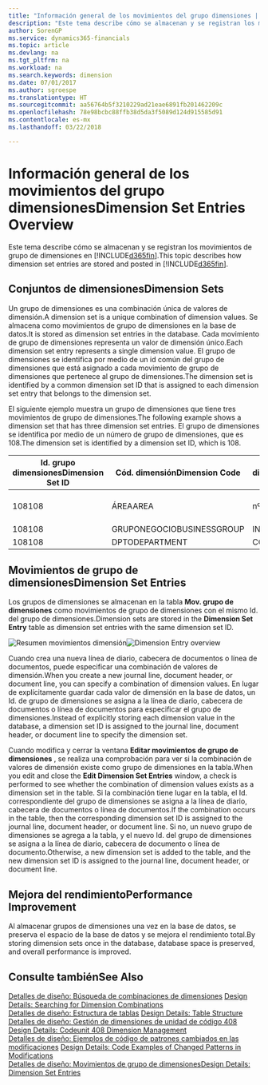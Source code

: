 ```yaml
---
title: "Información general de los movimientos del grupo dimensiones | Documentos de Microsoft"
description: "Este tema describe cómo se almacenan y se registran los movimientos de grupo de dimensiones en Dynamics 365."
author: SorenGP
ms.service: dynamics365-financials
ms.topic: article
ms.devlang: na
ms.tgt_pltfrm: na
ms.workload: na
ms.search.keywords: dimension
ms.date: 07/01/2017
ms.author: sgroespe
ms.translationtype: HT
ms.sourcegitcommit: aa56764b5f3210229ad21eae6891fb201462209c
ms.openlocfilehash: 78e98bcbc88ffb38d5da3f5089d124d915585d91
ms.contentlocale: es-mx
ms.lasthandoff: 03/22/2018

---
```

# <a name="dimension-set-entries-overview"></a><span data-ttu-id="14076-103">Información general de los movimientos del grupo dimensiones</span><span class="sxs-lookup"><span data-stu-id="14076-103">Dimension Set Entries Overview</span></span>
<span data-ttu-id="14076-104">Este tema describe cómo se almacenan y se registran los movimientos de grupo de dimensiones en [!INCLUDE[d365fin](includes/d365fin_md.md)].</span><span class="sxs-lookup"><span data-stu-id="14076-104">This topic describes how dimension set entries are stored and posted in [!INCLUDE[d365fin](includes/d365fin_md.md)].</span></span>  
  
## <a name="dimension-sets"></a><span data-ttu-id="14076-105">Conjuntos de dimensiones</span><span class="sxs-lookup"><span data-stu-id="14076-105">Dimension Sets</span></span>  
<span data-ttu-id="14076-106">Un grupo de dimensiones es una combinación única de valores de dimensión.</span><span class="sxs-lookup"><span data-stu-id="14076-106">A dimension set is a unique combination of dimension values.</span></span> <span data-ttu-id="14076-107">Se almacena como movimientos de grupo de dimensiones en la base de datos.</span><span class="sxs-lookup"><span data-stu-id="14076-107">It is stored as dimension set entries in the database.</span></span> <span data-ttu-id="14076-108">Cada movimiento de grupo de dimensiones representa un valor de dimensión único.</span><span class="sxs-lookup"><span data-stu-id="14076-108">Each dimension set entry represents a single dimension value.</span></span> <span data-ttu-id="14076-109">El grupo de dimensiones se identifica por medio de un id común del grupo de dimensiones que está asignado a cada movimiento de grupo de dimensiones que pertenece al grupo de dimensiones.</span><span class="sxs-lookup"><span data-stu-id="14076-109">The dimension set is identified by a common dimension set ID that is assigned to each dimension set entry that belongs to the dimension set.</span></span>  
  
<span data-ttu-id="14076-110">El siguiente ejemplo muestra un grupo de dimensiones que tiene tres movimientos de grupo de dimensiones.</span><span class="sxs-lookup"><span data-stu-id="14076-110">The following example shows a dimension set that has three dimension set entries.</span></span> <span data-ttu-id="14076-111">El grupo de dimensiones se identifica por medio de un número de grupo de dimensiones, que es 108.</span><span class="sxs-lookup"><span data-stu-id="14076-111">The dimension set is identified by a dimension set ID, which is 108.</span></span>  
  
|<span data-ttu-id="14076-112">Id. grupo dimensiones</span><span class="sxs-lookup"><span data-stu-id="14076-112">Dimension Set ID</span></span>|<span data-ttu-id="14076-113">Cód. dimensión</span><span class="sxs-lookup"><span data-stu-id="14076-113">Dimension Code</span></span>|<span data-ttu-id="14076-114">Cód. valor dimensión</span><span class="sxs-lookup"><span data-stu-id="14076-114">Dimension Value Code</span></span>|<span data-ttu-id="14076-115">Nombre valor dimensión</span><span class="sxs-lookup"><span data-stu-id="14076-115">Dimension Value Name</span></span>|  
|----------------------|--------------------|--------------------------|--------------------------|  
|<span data-ttu-id="14076-116">108</span><span class="sxs-lookup"><span data-stu-id="14076-116">108</span></span>|<span data-ttu-id="14076-117">ÁREA</span><span class="sxs-lookup"><span data-stu-id="14076-117">AREA</span></span>|<span data-ttu-id="14076-118">nº 70</span><span class="sxs-lookup"><span data-stu-id="14076-118">70</span></span>|<span data-ttu-id="14076-119">Norte América</span><span class="sxs-lookup"><span data-stu-id="14076-119">America North</span></span>|  
|<span data-ttu-id="14076-120">108</span><span class="sxs-lookup"><span data-stu-id="14076-120">108</span></span>|<span data-ttu-id="14076-121">GRUPONEGOCIO</span><span class="sxs-lookup"><span data-stu-id="14076-121">BUSINESSGROUP</span></span>|<span data-ttu-id="14076-122">INICIO</span><span class="sxs-lookup"><span data-stu-id="14076-122">HOME</span></span>|<span data-ttu-id="14076-123">Inicio</span><span class="sxs-lookup"><span data-stu-id="14076-123">Home</span></span>|  
|<span data-ttu-id="14076-124">108</span><span class="sxs-lookup"><span data-stu-id="14076-124">108</span></span>|<span data-ttu-id="14076-125">DPTO</span><span class="sxs-lookup"><span data-stu-id="14076-125">DEPARTMENT</span></span>|<span data-ttu-id="14076-126">CCIAL</span><span class="sxs-lookup"><span data-stu-id="14076-126">SALES</span></span>|<span data-ttu-id="14076-127">Ccial</span><span class="sxs-lookup"><span data-stu-id="14076-127">Sales</span></span>|  
  
## <a name="dimension-set-entries"></a><span data-ttu-id="14076-128">Movimientos de grupo de dimensiones</span><span class="sxs-lookup"><span data-stu-id="14076-128">Dimension Set Entries</span></span>  
<span data-ttu-id="14076-129">Los grupos de dimensiones se almacenan en la tabla **Mov. grupo de dimensiones** como movimientos de grupo de dimensiones con el mismo Id. del grupo de dimensiones.</span><span class="sxs-lookup"><span data-stu-id="14076-129">Dimension sets are stored in the **Dimension Set Entry** table as dimension set entries with the same dimension set ID.</span></span>  
  
<span data-ttu-id="14076-130">![Resumen movimientos dimensión](media/dimensionentrynav7.png "DimensionEntryNAV7")</span><span class="sxs-lookup"><span data-stu-id="14076-130">![Dimension Entry overview](media/dimensionentrynav7.png "DimensionEntryNAV7")</span></span>  
  
<span data-ttu-id="14076-131">Cuando crea una nueva línea de diario, cabecera de documentos o línea de documentos, puede especificar una combinación de valores de dimensión.</span><span class="sxs-lookup"><span data-stu-id="14076-131">When you create a new journal line, document header, or document line, you can specify a combination of dimension values.</span></span> <span data-ttu-id="14076-132">En lugar de explícitamente guardar cada valor de dimensión en la base de datos, un Id. de grupo de dimensiones se asigna a la línea de diario, cabecera de documentos o línea de documentos para especificar el grupo de dimensiones.</span><span class="sxs-lookup"><span data-stu-id="14076-132">Instead of explicitly storing each dimension value in the database, a dimension set ID is assigned to the journal line, document header, or document line to specify the dimension set.</span></span>  
  
<span data-ttu-id="14076-133">Cuando modifica y cerrar la ventana **Editar movimientos de grupo de dimensiones** , se realiza una comprobación para ver si la combinación de valores de dimensión existe como grupo de dimensiones en la tabla.</span><span class="sxs-lookup"><span data-stu-id="14076-133">When you edit and close the **Edit Dimension Set Entries** window, a check is performed to see whether the combination of dimension values exists as a dimension set in the table.</span></span> <span data-ttu-id="14076-134">Si la combinación tiene lugar en la tabla, el Id. correspondiente del grupo de dimensiones se asigna a la línea de diario, cabecera de documentos o línea de documentos.</span><span class="sxs-lookup"><span data-stu-id="14076-134">If the combination occurs in the table, then the corresponding dimension set ID is assigned to the journal line, document header, or document line.</span></span> <span data-ttu-id="14076-135">Si no, un nuevo grupo de dimensiones se agrega a la tabla, y el nuevo Id. del grupo de dimensiones se asigna a la línea de diario, cabecera de documento o línea de documento.</span><span class="sxs-lookup"><span data-stu-id="14076-135">Otherwise, a new dimension set is added to the table, and the new dimension set ID is assigned to the journal line, document header, or document line.</span></span>  
  
## <a name="performance-improvement"></a><span data-ttu-id="14076-136">Mejora del rendimiento</span><span class="sxs-lookup"><span data-stu-id="14076-136">Performance Improvement</span></span>  
<span data-ttu-id="14076-137">Al almacenar grupos de dimensiones una vez en la base de datos, se preserva el espacio de la base de datos y se mejora el rendimiento total.</span><span class="sxs-lookup"><span data-stu-id="14076-137">By storing dimension sets once in the database, database space is preserved, and overall performance is improved.</span></span>  
  
## <a name="see-also"></a><span data-ttu-id="14076-138">Consulte también</span><span class="sxs-lookup"><span data-stu-id="14076-138">See Also</span></span>  
<span data-ttu-id="14076-139">[Detalles de diseño: Búsqueda de combinaciones de dimensiones](design-details-searching-for-dimension-combinations.md) </span><span class="sxs-lookup"><span data-stu-id="14076-139">[Design Details: Searching for Dimension Combinations](design-details-searching-for-dimension-combinations.md) </span></span>  
<span data-ttu-id="14076-140">[Detalles de diseño: Estructura de tablas](design-details-table-structure.md) </span><span class="sxs-lookup"><span data-stu-id="14076-140">[Design Details: Table Structure](design-details-table-structure.md) </span></span>  
<span data-ttu-id="14076-141">[Detalles de diseño: Gestión de dimensiones de unidad de código 408](design-details-codeunit-408-dimension-management.md) </span><span class="sxs-lookup"><span data-stu-id="14076-141">[Design Details: Codeunit 408 Dimension Management](design-details-codeunit-408-dimension-management.md) </span></span>  
<span data-ttu-id="14076-142">[Detalles de diseño: Ejemplos de código de patrones cambiados en las modificaciones](design-details-code-examples-of-changed-patterns-in-modifications.md) </span><span class="sxs-lookup"><span data-stu-id="14076-142">[Design Details: Code Examples of Changed Patterns in Modifications](design-details-code-examples-of-changed-patterns-in-modifications.md) </span></span>  
[<span data-ttu-id="14076-143">Detalles de diseño: Movimientos de grupo de dimensiones</span><span class="sxs-lookup"><span data-stu-id="14076-143">Design Details: Dimension Set Entries</span></span>](design-details-dimension-set-entries.md)   

